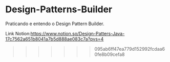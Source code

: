 
# Design-Patterns-Builder
Praticando e entendo o Design Pattern Builder.

Link Notion:https://www.notion.so/Design-Patters-Java-17c7562a651b8041a7b5d888ae083c7a?pvs=4
>>>>>>> 095ab6ff47ea779d152992fcdaa60fe8b09cefa8
